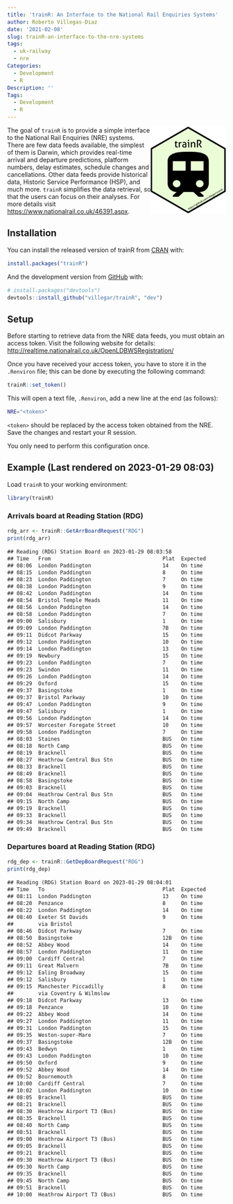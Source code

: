 ```yaml
---
title: 'trainR: An Interface to the National Rail Enquiries Systems'
author: Roberto Villegas-Diaz
date: '2021-02-08'
slug: trainR-an-interface-to-the-nre-systems
tags:
  - uk-railway
  - nre
Categories:
  - Development
  - R
Description: ''
Tags:
  - Development
  - R
---
```


<img src="https://raw.githubusercontent.com/villegar/trainR/main/inst/images/logo.png" alt="logo" align="right" height=200px/>

The goal of `trainR` is to provide a simple interface to the 
National Rail Enquiries (NRE) systems. There are few data feeds 
available, the simplest of them is Darwin, which provides real-time 
arrival and departure predictions, platform numbers, delay estimates, 
schedule changes and cancellations. Other data feeds provide historical 
data, Historic Service Performance (HSP), and much more. `trainR` 
simplifies the data retrieval, so that the users can focus on their 
analyses. For more details visit 
https://www.nationalrail.co.uk/46391.aspx.

## Installation

You can install the released version of trainR from [CRAN](https://CRAN.R-project.org) with:

``` r
install.packages("trainR")
```

And the development version from [GitHub](https://github.com/) with:

``` r
# install.packages("devtools")
devtools::install_github("villegar/trainR", "dev")
```

## Setup
Before starting to retrieve data from the NRE data feeds, you must obtain an access token. 
Visit the following website for details: http://realtime.nationalrail.co.uk/OpenLDBWSRegistration/

Once you have received your access token, you have to store it in the `.Renviron` file; this can be 
done by executing the following command:


```r
trainR::set_token()
```

This will open a text file, `.Renviron`, add a new line at the end (as follows):

```bash
NRE="<token>"
```

`<token>` should be replaced by the access token obtained from the NRE. Save the changes and restart 
your R session.

You only need to perform this configuration once.

## Example (Last rendered on 2023-01-29 08:03)

Load `trainR` to your working environment:

```r
library(trainR)
```

### Arrivals board at Reading Station (RDG)


```r
rdg_arr <- trainR::GetArrBoardRequest("RDG")
print(rdg_arr)
```

```
## Reading (RDG) Station Board on 2023-01-29 08:03:58
## Time   From                                    Plat  Expected
## 08:06  London Paddington                       14    On time
## 08:15  London Paddington                       8     On time
## 08:23  London Paddington                       7     On time
## 08:38  London Paddington                       9     On time
## 08:42  London Paddington                       14    On time
## 08:54  Bristol Temple Meads                    11    On time
## 08:56  London Paddington                       14    On time
## 08:58  London Paddington                       7     On time
## 09:00  Salisbury                               1     On time
## 09:09  London Paddington                       7B    On time
## 09:11  Didcot Parkway                          15    On time
## 09:12  London Paddington                       10    On time
## 09:14  London Paddington                       13    On time
## 09:19  Newbury                                 15    On time
## 09:23  London Paddington                       7     On time
## 09:23  Swindon                                 11    On time
## 09:26  London Paddington                       14    On time
## 09:29  Oxford                                  15    On time
## 09:37  Basingstoke                             1     On time
## 09:37  Bristol Parkway                         10    On time
## 09:47  London Paddington                       9     On time
## 09:47  Salisbury                               1     On time
## 09:56  London Paddington                       14    On time
## 09:57  Worcester Foregate Street               10    On time
## 09:58  London Paddington                       7     On time
## 08:03  Staines                                 BUS   On time
## 08:18  North Camp                              BUS   On time
## 08:19  Bracknell                               BUS   On time
## 08:27  Heathrow Central Bus Stn                BUS   On time
## 08:33  Bracknell                               BUS   On time
## 08:49  Bracknell                               BUS   On time
## 08:58  Basingstoke                             BUS   On time
## 09:03  Bracknell                               BUS   On time
## 09:04  Heathrow Central Bus Stn                BUS   On time
## 09:15  North Camp                              BUS   On time
## 09:19  Bracknell                               BUS   On time
## 09:33  Bracknell                               BUS   On time
## 09:34  Heathrow Central Bus Stn                BUS   On time
## 09:49  Bracknell                               BUS   On time
```

### Departures board at Reading Station (RDG)


```r
rdg_dep <- trainR::GetDepBoardRequest("RDG")
print(rdg_dep)
```

```
## Reading (RDG) Station Board on 2023-01-29 08:04:01
## Time   To                                      Plat  Expected
## 08:11  London Paddington                       13    On time
## 08:20  Penzance                                8     On time
## 08:22  London Paddington                       14    On time
## 08:40  Exeter St Davids                        9     On time
##        via Bristol                             
## 08:46  Didcot Parkway                          7     On time
## 08:50  Basingstoke                             12B   On time
## 08:52  Abbey Wood                              14    On time
## 08:57  London Paddington                       11    On time
## 09:00  Cardiff Central                         7     On time
## 09:11  Great Malvern                           7B    On time
## 09:12  Ealing Broadway                         15    On time
## 09:12  Salisbury                               1     On time
## 09:15  Manchester Piccadilly                   8     On time
##        via Coventry & Wilmslow                 
## 09:18  Didcot Parkway                          13    On time
## 09:18  Penzance                                10    On time
## 09:22  Abbey Wood                              14    On time
## 09:27  London Paddington                       11    On time
## 09:31  London Paddington                       15    On time
## 09:35  Weston-super-Mare                       7     On time
## 09:37  Basingstoke                             12B   On time
## 09:43  Bedwyn                                  1     On time
## 09:43  London Paddington                       10    On time
## 09:50  Oxford                                  9     On time
## 09:52  Abbey Wood                              14    On time
## 09:52  Bournemouth                             8     On time
## 10:00  Cardiff Central                         7     On time
## 10:02  London Paddington                       10    On time
## 08:05  Bracknell                               BUS   On time
## 08:21  Bracknell                               BUS   On time
## 08:30  Heathrow Airport T3 (Bus)               BUS   On time
## 08:35  Bracknell                               BUS   On time
## 08:40  North Camp                              BUS   On time
## 08:51  Bracknell                               BUS   On time
## 09:00  Heathrow Airport T3 (Bus)               BUS   On time
## 09:05  Bracknell                               BUS   On time
## 09:21  Bracknell                               BUS   On time
## 09:30  Heathrow Airport T3 (Bus)               BUS   On time
## 09:30  North Camp                              BUS   On time
## 09:35  Bracknell                               BUS   On time
## 09:45  North Camp                              BUS   On time
## 09:51  Bracknell                               BUS   On time
## 10:00  Heathrow Airport T3 (Bus)               BUS   On time
```

